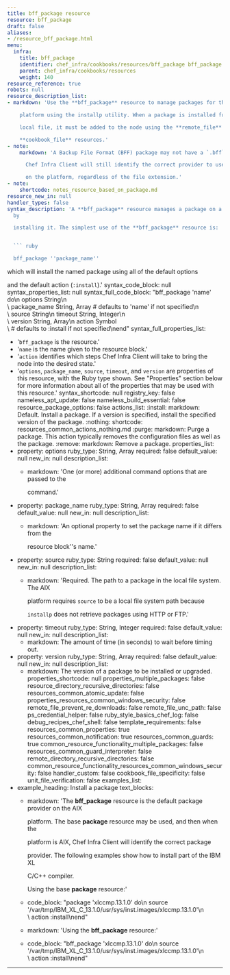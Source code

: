 ```yaml
---
title: bff_package resource
resource: bff_package
draft: false
aliases:
- /resource_bff_package.html
menu:
  infra:
    title: bff_package
    identifier: chef_infra/cookbooks/resources/bff_package bff_package
    parent: chef_infra/cookbooks/resources
    weight: 140
resource_reference: true
robots: null
resource_description_list:
- markdown: 'Use the **bff_package** resource to manage packages for the AIX

    platform using the installp utility. When a package is installed from a

    local file, it must be added to the node using the **remote_file** or

    **cookbook_file** resources.'
- note:
    markdown: 'A Backup File Format (BFF) package may not have a `.bff` file extension.

      Chef Infra Client will still identify the correct provider to use based

      on the platform, regardless of the file extension.'
- note:
    shortcode: notes_resource_based_on_package.md
resource_new_in: null
handler_types: false
syntax_description: 'A **bff_package** resource manages a package on a node, typically
  by

  installing it. The simplest use of the **bff_package** resource is:


  ``` ruby

  bff_package ''package_name''

  ```


  which will install the named package using all of the default options

  and the default action (`:install`).'
syntax_code_block: null
syntax_properties_list: null
syntax_full_code_block: "bff_package 'name' do\n  options                    String\n\
  \  package_name               String, Array # defaults to 'name' if not specified\n\
  \  source                     String\n  timeout                    String, Integer\n\
  \  version                    String, Array\n  action                     Symbol\
  \ # defaults to :install if not specified\nend"
syntax_full_properties_list:
- '`bff_package` is the resource.'
- '`name` is the name given to the resource block.'
- '`action` identifies which steps Chef Infra Client will take to bring the node into
  the desired state.'
- '`options`, `package_name`, `source`, `timeout`, and `version` are properties of
  this resource, with the Ruby type shown. See "Properties" section below for more
  information about all of the properties that may be used with this resource.'
syntax_shortcode: null
registry_key: false
nameless_apt_update: false
nameless_build_essential: false
resource_package_options: false
actions_list:
  :install:
    markdown: Default. Install a package. If a version is specified, install the specified
      version of the package.
  :nothing:
    shortcode: resources_common_actions_nothing.md
  :purge:
    markdown: Purge a package. This action typically removes the configuration files
      as well as the package.
  :remove:
    markdown: Remove a package.
properties_list:
- property: options
  ruby_type: String, Array
  required: false
  default_value: null
  new_in: null
  description_list:
  - markdown: 'One (or more) additional command options that are passed to the

      command.'
- property: package_name
  ruby_type: String, Array
  required: false
  default_value: null
  new_in: null
  description_list:
  - markdown: 'An optional property to set the package name if it differs from the

      resource block''s name.'
- property: source
  ruby_type: String
  required: false
  default_value: null
  new_in: null
  description_list:
  - markdown: 'Required. The path to a package in the local file system. The AIX

      platform requires `source` to be a local file system path because

      `installp` does not retrieve packages using HTTP or FTP.'
- property: timeout
  ruby_type: String, Integer
  required: false
  default_value: null
  new_in: null
  description_list:
  - markdown: The amount of time (in seconds) to wait before timing out.
- property: version
  ruby_type: String, Array
  required: false
  default_value: null
  new_in: null
  description_list:
  - markdown: The version of a package to be installed or upgraded.
properties_shortcode: null
properties_multiple_packages: false
resource_directory_recursive_directories: false
resources_common_atomic_update: false
properties_resources_common_windows_security: false
remote_file_prevent_re_downloads: false
remote_file_unc_path: false
ps_credential_helper: false
ruby_style_basics_chef_log: false
debug_recipes_chef_shell: false
template_requirements: false
resources_common_properties: true
resources_common_notification: true
resources_common_guards: true
common_resource_functionality_multiple_packages: false
resources_common_guard_interpreter: false
remote_directory_recursive_directories: false
common_resource_functionality_resources_common_windows_security: false
handler_custom: false
cookbook_file_specificity: false
unit_file_verification: false
examples_list:
- example_heading: Install a package
  text_blocks:
  - markdown: 'The **bff_package** resource is the default package provider on the
      AIX

      platform. The base **package** resource may be used, and then when the

      platform is AIX, Chef Infra Client will identify the correct package

      provider. The following examples show how to install part of the IBM XL

      C/C++ compiler.


      Using the base **package** resource:'
  - code_block: "package 'xlccmp.13.1.0' do\n  source '/var/tmp/IBM_XL_C_13.1.0/usr/sys/inst.images/xlccmp.13.1.0'\n\
      \  action :install\nend"
  - markdown: 'Using the **bff_package** resource:'
  - code_block: "bff_package 'xlccmp.13.1.0' do\n  source '/var/tmp/IBM_XL_C_13.1.0/usr/sys/inst.images/xlccmp.13.1.0'\n\
      \  action :install\nend"

---
```


